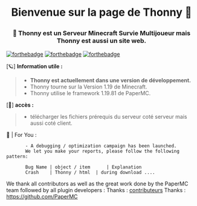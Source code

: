<h1 align="center"> Bienvenue sur la page de Thonny 👋 <p align="left"></h1>
<h3 align="center">🦞 Thonny est un Serveur Minecraft Survie Multijoueur mais Thonny est aussi un site web. </h3>


[![forthebadge](https://forthebadge.com/images/badges/made-with-java.svg)](https://www.java.com/fr/)
[![forthebadge](https://forthebadge.com/images/badges/uses-html.svg)]()
[![forthebadge](http://forthebadge.com/images/badges/0-percent-optimized.svg)](https://github.com/Nuxhi)


[🪐] **Information utile :**

> - **Thonny est actuellement dans une version de développement.**
> - Thonny tourne sur la Version 1.19 de Minecraft.
> - Thonny utilise le framework 1.19.81 de PaperMC.


[🔑] **accès :**

> - télécharger les fichiers prérequis du serveur coté serveur mais aussi coté client.



📣 | For You :

           - A debugging / optimization campaign has been launched.
           We let you make your reports, please follow the following pattern: 
           
           Bug Name | object / item      | Explanation
           Crash    | Thonny / html  | during download .... 


We thank all contributors as well as the great work done by the PaperMC team followed by all plugin developers :
Thanks : [contributeurs](https://github.com/Nuxhi/Tuna/contributors)
Thanks : https://github.com/PaperMC

